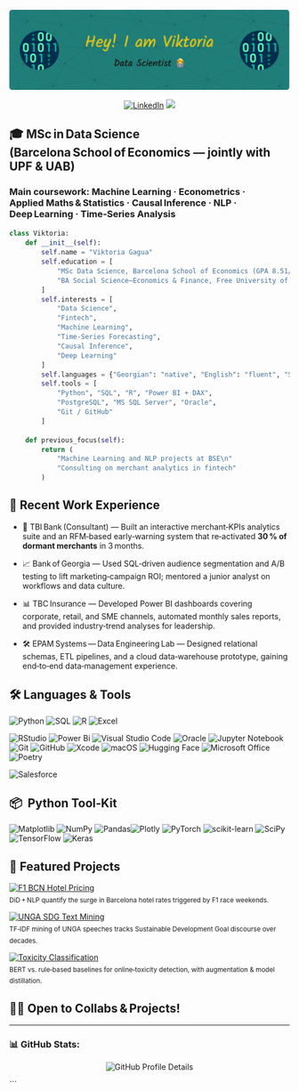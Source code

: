 ![Header](imgs/github-header-image.png)

<p align="center">
 <a href="https://www.linkedin.com/in/victoriagagua/"><img src="https://img.shields.io/badge/LinkedIn-blue?style=for-the-badge&logo=linkedin&logoColor=white" alt="LinkedIn"></a>
 <a href="mailto:gaguavictoria@gmail.com"><img src="https://img.shields.io/badge/Gmail-D14836?style=for-the-badge&logo=gmail&logoColor=white"></a>
</p>

## 🎓  MSc in Data Science (Barcelona School of Economics — jointly with UPF & UAB)
### Main coursework: Machine Learning · Econometrics · Applied Maths & Statistics · Causal Inference · NLP · Deep Learning · Time‑Series Analysis

```python
class Viktoria:
    def __init__(self):
        self.name = "Viktoria Gagua"
        self.education = [
            "MSc Data Science, Barcelona School of Economics (GPA 8.51/10)",
            "BA Social Science—Economics & Finance, Free University of Tbilisi (GPA 3.8/4)"
        ]
        self.interests = [
            "Data Science",
            "Fintech",
            "Machine Learning",
            "Time‑Series Forecasting",
            "Causal Inference",
            "Deep Learning"
        ]
        self.languages = {"Georgian": "native", "English": "fluent", "Spanish": "basic"}
        self.tools = [
            "Python", "SQL", "R", "Power BI + DAX",
            "PostgreSQL", "MS SQL Server", "Oracle",
            "Git / GitHub"
        ]

    def previous_focus(self):         
        return (
            "Machine Learning and NLP projects at BSE\n"
            "Consulting on merchant analytics in fintech"
        )

```

## 🔭 Recent Work Experience

- 🏦 TBI Bank (Consultant) — Built an interactive merchant‑KPIs analytics suite and an RFM‑based early‑warning system that re‑activated **30 % of dormant merchants** in 3 months. 

- 📈 Bank of Georgia — Used SQL‑driven audience segmentation and A/B testing to lift marketing‑campaign ROI; mentored a junior analyst on workflows and data culture. 

- 📊 TBC Insurance — Developed Power BI dashboards covering corporate, retail, and SME channels, automated monthly sales reports, and provided industry‑trend analyses for leadership. 

- 🛠️ EPAM Systems — Data Engineering Lab — Designed relational schemas, ETL pipelines, and a cloud data‑warehouse prototype, gaining end‑to‑end data‑management experience. 

## 🛠️ Languages & Tools

![Python](https://img.shields.io/badge/-Python-3776AB?style=flat&logo=python&logoColor=white)
![SQL](https://img.shields.io/badge/-SQL-4479A1?style=flat&logo=postgresql&logoColor=white)
![R](https://img.shields.io/badge/-R-276DC3?style=flat&logo=r&logoColor=white)
![Excel](https://img.shields.io/badge/-Excel-217346?style=flat&logo=microsoft-excel&logoColor=white)
<br>

![RStudio](https://img.shields.io/badge/RStudio-4285F4?style=for-the-badge&logo=rstudio&logoColor=white)
![Power Bi](https://img.shields.io/badge/power_bi-F2C811?style=for-the-badge&logo=powerbi&logoColor=black)
![Visual Studio Code](https://img.shields.io/badge/Visual%20Studio%20Code-0078d7.svg?style=for-the-badge&logo=visual-studio-code&logoColor=white)
![Oracle](https://img.shields.io/badge/Oracle-F80000?style=for-the-badge&logo=oracle&logoColor=white)
![Jupyter Notebook](https://img.shields.io/badge/jupyter-%23FA0F00.svg?style=for-the-badge&logo=jupyter&logoColor=white)
![Git](https://img.shields.io/badge/git-%23F05033.svg?style=for-the-badge&logo=git&logoColor=white)
![GitHub](https://img.shields.io/badge/github-%23121011.svg?style=for-the-badge&logo=github&logoColor=white)
![Xcode](https://img.shields.io/badge/Xcode-007ACC?style=for-the-badge&logo=Xcode&logoColor=white)
![macOS](https://img.shields.io/badge/mac%20os-000000?style=for-the-badge&logo=macos&logoColor=F0F0F0)
![Hugging Face](https://img.shields.io/badge/HuggingFace-F2C811.svg?style=for-the-badge)
![Microsoft Office](https://img.shields.io/badge/Microsoft_Office-D83B01?style=for-the-badge&logo=microsoft-office&logoColor=white)
![Poetry](https://img.shields.io/badge/Poetry-%233B82F6.svg?style=for-the-badge&logo=poetry&logoColor=0B3D8D)
<br>

![Salesforce](https://a11ybadges.com/badge?logo=salesforce)



## 📦  Python Tool‑Kit
![Matplotlib](https://img.shields.io/badge/Matplotlib-%23ffffff.svg?style=for-the-badge&logo=Matplotlib&logoColor=black)
![NumPy](https://img.shields.io/badge/numpy-%23013243.svg?style=for-the-badge&logo=numpy&logoColor=white)
![Pandas](https://img.shields.io/badge/pandas-%23150458.svg?style=for-the-badge&logo=pandas&logoColor=white)![Plotly](https://img.shields.io/badge/Plotly-%233F4F75.svg?style=for-the-badge&logo=plotly&logoColor=white)
![PyTorch](https://img.shields.io/badge/PyTorch-%23EE4C2C.svg?style=for-the-badge&logo=PyTorch&logoColor=white)
![scikit-learn](https://img.shields.io/badge/scikit--learn-%23F7931E.svg?style=for-the-badge&logo=scikit-learn&logoColor=white)
![SciPy](https://img.shields.io/badge/SciPy-%230C55A5.svg?style=for-the-badge&logo=scipy&logoColor=%white)
![TensorFlow](https://img.shields.io/badge/TensorFlow-%23FF6F00.svg?style=for-the-badge&logo=TensorFlow&logoColor=white)
![Keras](https://img.shields.io/badge/Keras-%23D00000.svg?style=for-the-badge&logo=Keras&logoColor=white)

## 📂 Featured Projects

[![F1 BCN Hotel Pricing](https://img.shields.io/badge/F1_BCN%20Hotel%20Prices-DiD%20%2B%20NLP-FF5733?style=for-the-badge&logo=python&logoColor=white)](https://github.com/Viktoriag27/formula1-hotel-pricing-analysis)  
<sub>DiD + NLP quantify the surge in Barcelona hotel rates triggered by F1 race weekends.</sub>

[![UNGA SDG Text Mining](https://img.shields.io/badge/UNGA%20SDG-Text%20Mining-9B59B6?style=for-the-badge&logo=google-translate&logoColor=white)](https://github.com/Viktoriag27/UNGA-SDG-TextMining)  
<sub>TF‑IDF mining of UNGA speeches tracks Sustainable Development Goal discourse over decades.</sub>

[![Toxicity Classification](https://img.shields.io/badge/Toxicity-BERT%20Bench-3B82F6?style=for-the-badge&logo=huggingface&logoColor=white)](https://github.com/Viktoriag27/nlp-toxicity-classification-analysis)  
<sub>BERT vs. rule‑based baselines for online‑toxicity detection, with augmentation & model distillation.</sub>


## 🤝🚀  Open to Collabs & Projects!

---

### 📊 GitHub Stats:
<p align="center"> <img src="https://github-profile-summary-cards.vercel.app/api/cards/profile-details?username=viktoriag27&theme=github_dark" alt="GitHub Profile Details"> </p> ```
